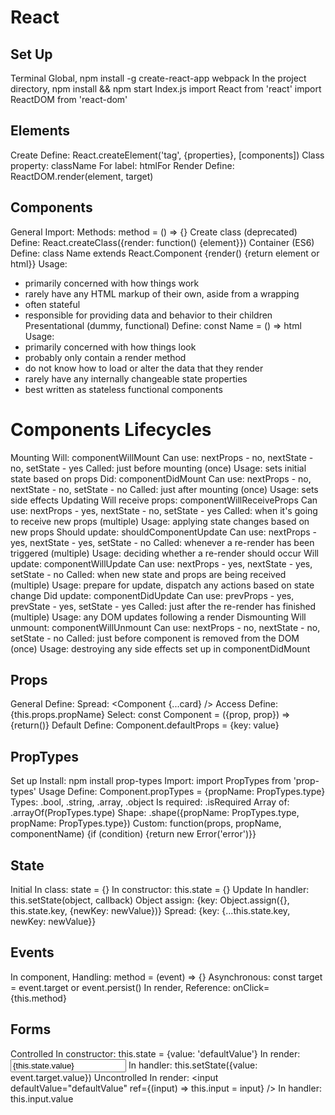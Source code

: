 # React

## Set Up

Terminal
  Global,
    npm install -g create-react-app webpack
  In the project directory,
    npm install && npm start
Index.js
  import React from 'react'
  import ReactDOM from 'react-dom'

## Elements

Create
  Define: React.createElement('tag', {properties}, [components])
  Class property: className
  For label: htmlFor
Render
  Define: ReactDOM.render(element, target)

## Components

General
  Import: <Name />
  Methods: method = () => {}
Create class (deprecated)
  Define: React.createClass({render: function() {element}})
Container (ES6)
  Define: class Name extends React.Component {render() {return element or html}}
  Usage:
   - primarily concerned with how things work
   - rarely have any HTML markup of their own, aside from a wrapping <div>
   - often stateful
   - responsible for providing data and behavior to their children
Presentational (dummy, functional)
  Define: const Name = () => html
  Usage:
   - primarily concerned with how things look
   - probably only contain a render method
   - do not know how to load or alter the data that they render
   - rarely have any internally changeable state properties
   - best written as stateless functional components

# Components Lifecycles

Mounting
  Will: componentWillMount
    Can use: nextProps - no, nextState - no, setState - yes
    Called: just before mounting (once)
    Usage: sets initial state based on props
  Did: componentDidMount
    Can use: nextProps - no, nextState - no, setState - no
    Called: just after mounting (once)
    Usage: sets side effects
Updating
  Will receive props: componentWillReceiveProps
  	Can use: nextProps - yes, nextState - no, setState - yes
    Called: when it's going to receive new props (multiple)
    Usage: applying state changes based on new props
  Should update: shouldComponentUpdate
    Can use: nextProps - yes, nextState - yes, setState - no
    Called: whenever a re-render has been triggered (multiple)
    Usage: deciding whether a re-render should occur
  Will update: componentWillUpdate
    Can use: nextProps - yes, nextState - yes, setState - no
    Called: when new state and props are being received (multiple)
    Usage: prepare for update, dispatch any actions based on state change
  Did update: componentDidUpdate
    Can use: prevProps - yes, prevState - yes, setState - yes
    Called: just after the re-render has finished (multiple)
    Usage: any DOM updates following a render
Dismounting
  Will unmount: componentWillUnmount
  Can use: nextProps - no, nextState - no, setState - no
  Called: just before component is removed from the DOM (once)
  Usage: destroying any side effects set up in componentDidMount

## Props

General
  Define: <Component propName="propValue" />
  Spread: <Component {...card} />
Access
  Define: {this.props.propName}
  Select: const Component = ({prop, prop}) => {return()}
Default
  Define: Component.defaultProps = {key: value}

## PropTypes

Set up
  Install: npm install prop-types
  Import: import PropTypes from 'prop-types'
Usage
  Define: Component.propTypes = {propName: PropTypes.type}
  Types: .bool, .string, .array, .object
  Is required: .isRequired
  Array of: .arrayOf(PropTypes.type)
  Shape: .shape({propName: PropTypes.type, propName: PropTypes.type})
  Custom: function(props, propName, componentName) {if (condition) {return new Error('error')}}

## State

Initial
  In class: state = {}
  In constructor: this.state = {}
Update
  In handler: this.setState(object, callback)
    Object assign: {key: Object.assign({}, this.state.key, {newKey: newValue})}
    Spread: {key: {...this.state.key, newKey: newValue}}

## Events

In component,
  Handling: method = (event) => {}
  Asynchronous: const target = event.target or event.persist()
In render,
  Reference: onClick={this.method}

## Forms

Controlled
  In constructor: this.state = {value: 'defaultValue'}
  In render: <input value={this.state.value} />
  In handler: this.setState({value: event.target.value})
Uncontrolled
  In render: <input defaultValue="defaultValue" ref={(input) => this.input = input} />
  In handler: this.input.value
